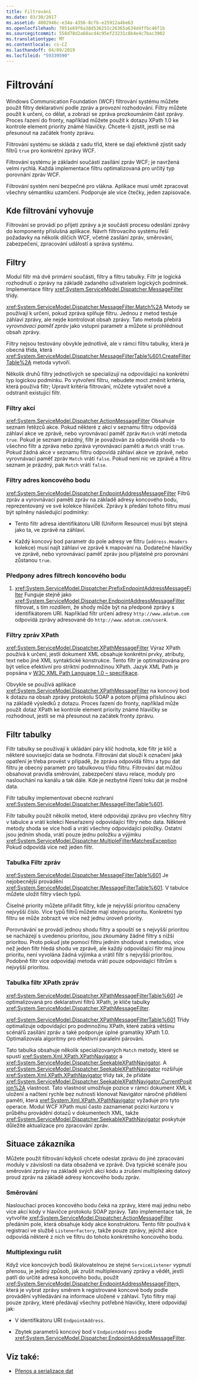 ```yaml
---
title: Filtrování
ms.date: 03/30/2017
ms.assetid: 4002946c-e34a-4356-8cfb-e25912a4be63
ms.openlocfilehash: 7051e69f6a38d536251c26365a634d4ffbc46f1b
ms.sourcegitcommit: 558d78d2a68acd4c95ef23231c8b4e4c7bac3902
ms.translationtype: MT
ms.contentlocale: cs-CZ
ms.lasthandoff: 04/09/2019
ms.locfileid: "59339590"
---
```

# <a name="filtering"></a>Filtrování
Windows Communication Foundation (WCF) filtrování systému můžete použít filtry deklarativní podle zpráv a provozní rozhodování. Filtry můžete použít k určení, co dělat, a zobrazí se zpráva prozkoumáním část zprávy. Proces řazení do fronty, například můžete použít k dotazu XPath 1.0 ke kontrole element priority známé hlavičky. Chcete-li zjistit, jestli se má přesunout na začátek fronty zprávu.  
  
 Filtrování systému se skládá z sadu tříd, které se dají efektivně zjistit sady filtrů `true` pro konkrétní zprávy WCF.  
  
 Filtrování systému je základní součástí zasílání zpráv WCF; je navržená velmi rychlá. Každá implementace filtru optimalizovaná pro určitý typ porovnání zpráv WCF.  
  
 Filtrování systém není bezpečné pro vlákna. Aplikace musí umět zpracovat všechny sémantiku uzamčení. Podporuje ale více čtečky, jeden zapisovače.  
  
## <a name="where-filtering-fits"></a>Kde filtrování vyhovuje  
 Filtrování se provádí po přijetí zprávy a je součástí procesu odeslání zprávy do komponenty příslušná aplikace. Návrh filtrovacího systému řeší požadavky na několik dílčích WCF, včetně zasílání zpráv, směrování, zabezpečení, zpracování událostí a správa systému.  
  
## <a name="filters"></a>Filtry  
 Modul filtr má dvě primární součásti, filtry a filtru tabulky. Filtr je logická rozhodnutí o zprávy na základě zadaného uživatelem logických podmínek. Implementace filtry <xref:System.ServiceModel.Dispatcher.MessageFilter> třídy.  
  
 <xref:System.ServiceModel.Dispatcher.MessageFilter.Match%2A> Metody se používají k určení, pokud zpráva splňuje filtru. Jednou z metod testuje záhlaví zprávy, ale nejde kontrolovat obsah zprávy. Tato metoda přebírá *vyrovnávací paměť zpráv* jako vstupní parametr a můžete si prohlédnout obsah zprávy.  
  
 Filtry nejsou testovány obvykle jednotlivě, ale v rámci filtru tabulky, která je obecná třída, která <xref:System.ServiceModel.Dispatcher.MessageFilterTable%601.CreateFilterTable%2A> metoda vytvoří.  
  
 Několik druhů filtry jednotlivých se specializují na odpovídající na konkrétní typ logickou podmínku. Po vytvoření filtru, nebudete moct změnit kritéria, která používá filtr; Upravit kritéria filtrování, můžete vytvářet nové a odstranit existující filtr.  
  
### <a name="action-filters"></a>Filtry akcí  
 <xref:System.ServiceModel.Dispatcher.ActionMessageFilter> Obsahuje seznam řetězců akce. Pokud některé z akcí v seznamu filtru odpovídá záhlaví akce ve zprávě, nebo vyrovnávací paměť zpráv `Match` vrátí metoda `true`. Pokud je seznam prázdný, filtr je považován za odpovídá shoda – to všechno filtr a zpráva nebo zpráva vyrovnávací paměti a `Match` vrátí `true`. Pokud žádná akce v seznamu filtru odpovídá záhlaví akce ve zprávě, nebo vyrovnávací paměť zpráv `Match` vrátí `false`. Pokud není nic ve zprávě a filtru seznam je prázdný, pak `Match` vrátí `false`.  
  
### <a name="endpoint-address-filters"></a>Filtry adres koncového bodu  
 <xref:System.ServiceModel.Dispatcher.EndpointAddressMessageFilter> Filtrů zpráv a vyrovnávací paměti zpráv na základě adresy koncového bodu, reprezentovaný ve své kolekce hlaviček. Zprávy k předání tohoto filtru musí být splněny následující podmínky:  
  
-   Tento filtr adresa identifikátoru URI (Uniform Resource) musí být stejná jako ta, ve zprávě na záhlaví.  
  
-   Každý koncový bod parametr do pole adresy ve filtru (`address.Headers` kolekce) musí najít záhlaví ve zprávě k mapování na. Dodatečné hlavičky ve zprávě, nebo vyrovnávací paměť zpráv jsou přijatelné pro porovnání zůstanou `true`.  
  
### <a name="prefix-endpoint-address-filters"></a>Předpony adres filtrech koncového bodu  
  
1. <xref:System.ServiceModel.Dispatcher.PrefixEndpointAddressMessageFilter> Funguje stejně jako <xref:System.ServiceModel.Dispatcher.EndpointAddressMessageFilter> filtrovat, s tím rozdílem, že shody může být na předponě zprávy s identifikátorem URI. Například filtr určení adresy `http://www.adatum.com` odpovídá zprávy adresované do `http://www.adatum.com/userA`.  
  
### <a name="xpath-message-filters"></a>Filtry zpráv XPath  
 <xref:System.ServiceModel.Dispatcher.XPathMessageFilter> Výraz XPath používá k určení, jestli dokument XML obsahuje konkrétní prvky, atributy, text nebo jiné XML syntaktické konstrukce. Tento filtr je optimalizována pro být velice efektivní pro striktní podmnožinou XPath. Jazyk XML Path je popsána v [W3C XML Path Language 1.0 – specifikace](https://go.microsoft.com/fwlink/?LinkId=94779).  
  
 Obvykle se používá aplikace <xref:System.ServiceModel.Dispatcher.XPathMessageFilter> na koncový bod k dotazu na obsah zprávy protokolu SOAP a potom přijímá příslušnou akci na základě výsledků z dotazu. Proces řazení do fronty, například může použít dotaz XPath ke kontrole element priority známé hlavičky se rozhodnout, jestli se má přesunout na začátek fronty zprávu.  
  
## <a name="filter-tables"></a>Filtr tabulky  
 Filtr tabulky se používají k ukládání páry klíč hodnota, kde filtr je klíč a některé související data se hodnota. Filtrování dat slouží k označení jaká opatření je třeba provést v případě, že zpráva odpovídá filtru a typu dat filtru je obecný parametr pro tabulkovou třídu filtru. Filtrování dat můžou obsahovat pravidla směrování, zabezpečení stavu relace, moduly pro naslouchání na kanálu a tak dále. Kde je nezbytné řízení toku dat je možné data.  
  
 Filtr tabulky implementovat obecné rozhraní <xref:System.ServiceModel.Dispatcher.IMessageFilterTable%601>.  
  
 Filtr tabulky použít několik metod, které odpovídají zprávu pro všechny filtry v tabulce a vrátí kolekci Neseřazený odpovídající filtry nebo data. Některé metody shoda se více hodí a vrátí všechny odpovídající položky. Ostatní jsou jedním shoda, vrátí pouze jednu položku a výjimku <xref:System.ServiceModel.Dispatcher.MultipleFilterMatchesException> Pokud odpovídá více než jeden filtr.  
  
### <a name="message-filter-table"></a>Tabulka Filtr zpráv  
 <xref:System.ServiceModel.Dispatcher.MessageFilterTable%601> Je nejobecnější provádění <xref:System.ServiceModel.Dispatcher.IMessageFilterTable%601>. V tabulce můžete uložit filtry všech typů.  
  
 Číselné priority můžete přiřadit filtry, kde je nejvyšší prioritou označeny nejvyšší číslo. Více typů filtrů můžete mají stejnou prioritu. Konkrétní typ filtru se může zobrazit ve více než jednu úroveň priority.  
  
 Porovnávání se provádí jednou shodu filtry a spouští se s nejvyšší prioritou se nacházejí s uvedenou prioritou, jsou zkoumány žádné filtry s nižší prioritou. Proto pokud jste pomocí filtru jedním shodovat s metodou, více než jeden filtr hledá shodu ve zprávě, ale každý odpovídající filtr má jinou prioritu, není vyvolána žádná výjimka a vrátil filtr s nejvyšší prioritou. Podobně filtr více odpovídají metoda vrátí pouze odpovídající filtrům s nejvyšší prioritou.  
  
### <a name="xpath-message-filter-table"></a>Tabulka filtr XPath zpráv  
 <xref:System.ServiceModel.Dispatcher.XPathMessageFilterTable%601> Je optimalizovaná pro deklarativní filtrů XPath, je klíče tabulky <xref:System.ServiceModel.Dispatcher.XPathMessageFilter>.  
  
 <xref:System.ServiceModel.Dispatcher.XPathMessageFilterTable%601> Třídy optimalizuje odpovídající pro podmnožinu XPath, které zabírá většinu scénářů zasílání zpráv a také podporuje úplné gramatiky XPath 1.0. Optimalizovala algoritmy pro efektivní paralelní párování.  
  
 Tato tabulka obsahuje několik specializovaných `Match` metody, které se spustí <xref:System.Xml.XPath.XPathNavigator> a <xref:System.ServiceModel.Dispatcher.SeekableXPathNavigator>. A <xref:System.ServiceModel.Dispatcher.SeekableXPathNavigator> rozšiřuje <xref:System.Xml.XPath.XPathNavigator> třídy tak, že přidáte <xref:System.ServiceModel.Dispatcher.SeekableXPathNavigator.CurrentPosition%2A> vlastnost. Tato vlastnost umožňuje pozice v rámci dokument XML k uložení a načtení rychle bez nutnosti klonovat Navigátor náročné přidělení paměti, která <xref:System.Xml.XPath.XPathNavigator> vyžaduje pro tyto operace. Modul WCF XPath musí často zaznamenat pozici kurzoru v průběhu provádění dotazů v dokumentech XML, takže <xref:System.ServiceModel.Dispatcher.SeekableXPathNavigator> poskytuje důležité aktualizace pro zpracování zpráv.  
  
## <a name="customer-scenarios"></a>Situace zákazníka  
 Můžete použít filtrování kdykoli chcete odeslat zprávu do jiné zpracování moduly v závislosti na data obsažená ve zprávě. Dva typické scénáře jsou směrování zprávy na základě svých akcí kódu a zrušení multiplexing datový proud zpráv na základě adresy koncového bodu zpráv.  
  
### <a name="routing"></a>Směrování  
 Naslouchací proces koncového bodu čeká na zprávy, které mají jednu nebo více akcí kódy v hlavičce protokolu SOAP zprávy. Tato implementace tak, že vytvoříte <xref:System.ServiceModel.Dispatcher.ActionMessageFilter> předáním pole, která obsahuje kódy akce konstruktoru. Tento filtr používá k registraci ve službě `ListenerFactory`, takže pouze zprávy, jejichž akce odpovídá některé z nich ve filtru do tohoto konkrétního koncového bodu.  
  
### <a name="de-multiplexing"></a>Multiplexingu rušit  
 Když více koncových bodů škálovatelnou ze stejné `ServiceListener` vypnutí přenosu, je jediný způsob, jak zrušit multiplexovaný zprávy a vědět, jestli patří do určité adresa koncového bodu, použít <xref:System.ServiceModel.Dispatcher.EndpointAddressMessageFilter>s, která je vybrat zprávy směrem k registrované koncové body podle provádění vyhledávání na informace uložené v záhlaví. Tyto filtry mají pouze zprávy, které předávají všechny potřebné hlavičky, které odpovídají jak:  
  
-   V identifikátoru URI `EndpointAddress`.  
  
-   Zbytek parametrů koncový bod v `EndpointAddress` podle <xref:System.ServiceModel.Dispatcher.EndpointAddressMessageFilter>.  
  
## <a name="see-also"></a>Viz také:

- [Přenos a serializace dat](../../../../docs/framework/wcf/feature-details/data-transfer-and-serialization.md)
